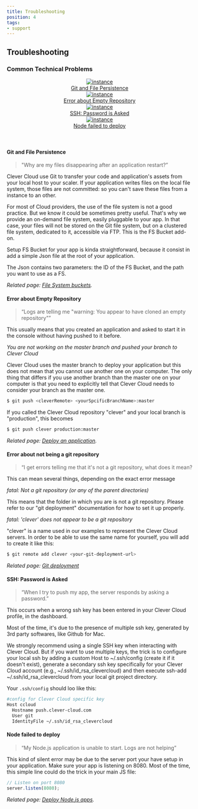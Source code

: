 ```yaml
---
title: Troubleshooting
position: 4
tags:
- support
---
```


## Troubleshooting

### Common Technical Problems


<div class="row-fluid">
<div class="col-md-3">
<a href="#git-and-file-persistence">
<center>
<img  src="/doc/assets/images/faq/git_persistence.png" alt="instance">
</center>
<div class="cc_service__title" style="text-align:center">Git and File Persistence</div>
</a>
</div>
<div class="col-md-3">
<a href="#error-about-empty-repository">
<center>
<img  src="/doc/assets/images/faq/empty_repo.png" alt="instance">
</center>
<div class="cc_service__title" style="text-align:center">
Error about Empty Repository
</div>
</a>
</div>
<div class="col-md-3">
<a href="#ssh-password-is-asked">
<center>
<img  src="/doc/assets/images/faq/password_asked.png" alt="instance">
</center>
<div class="cc_service__title" style="text-align:center">
SSH: Password is Asked
</div>
</a>
</div>
<div class="col-md-3">
<a href="#node-failed-to-deploy">
<center>
<img  src="/doc/assets/images/faq/node_fail.png" alt="instance">
<center>
<div class="cc_service__title" style="text-align:center">
  Node failed to deploy
</div>
</a>
</div>
</div>
<br><br>

#### <i class="icon-double-angle-right"></i> Git and File Persistence

> "Why are my files disappearing after an application restart?”

Clever Cloud use Git to transfer your code and application's assets from your local host to your scaler. If your application writes files on the local file system, those files are not committed: so you can't save these files from a instance to an other.

For most of Cloud providers, the use of the file system is not a good practice. But we know it could be sometimes pretty useful. That's why we provide an on-demand file system, easily pluggable to your app. In that case, your files will not be stored on the Git file system, but on a clustered file system, dedicated to it, accessible via FTP. This is the FS Bucket add-on.

Setup FS Bucket for your app is kinda straightforward, because it consist in add a simple Json file at the root of your application.

The Json contains two parameters: the ID of the FS Bucket, and the path you want to use as a FS.

*Related page: [File System buckets](/doc/addons/clever-cloud-addons/#fs-buckets-file-system-with-persistance/).*


#### <i class="icon-double-angle-right"></i> Error about Empty Repository

> “Logs are telling me \"warning: You appear to have cloned an empty repository\"”

This usually means that you created an application and asked to start it in the console without having pushed to it before.

*You are not working on the master branch and pushed your branch to Clever Cloud*

Clever Cloud uses the master branch to deploy your application but this does not mean that you cannot use another one on your computer.
The only thing that differs if you use another branch than the master one on your computer is that you need to explicitly tell that Clever Cloud needs to consider your branch as the master one.

```bash
$ git push <cleverRemote> <yourSpcificBranchName>:master
```

If you called the Clever Cloud repository "clever" and your local branch is "production", this becomes

```bash
$ git push clever production:master
```

*Related page: [Deploy an application](/doc/clever-cloud-overview/add-application/).*

#### <i class="icon-double-angle-right"></i> Error about not being a git repository

> “I get errors telling me that it's not a git repository, what does it mean?

This can mean several things, depending on the exact error message

*fatal: Not a git repository (or any of the parent directories)*

This means that the folder in which you are is not a git repository.
Please refer to our "git deployment" documentation for how to set it up properly.

*fatal: 'clever' does not appear to be a git repository*

"clever" is a name used in our examples to represent the Clever Cloud servers.
In order to be able to use the same name for yourself, you will add to create it like this:

```bash
$ git remote add clever <your-git-deployment-url>
```

*Related page: [Git deployment](/doc/clever-cloud-overview/add-application/)*

#### <i class="icon-double-angle-right"></i> SSH: Password is Asked

> “When I try to push my app, the server responds by asking a password.”

This occurs when a wrong ssh key has been entered in your Clever Cloud profile, in the dashboard.

Most of the time, it's due to the presence of multiple ssh key, generated by 3rd party softwares, like Github for Mac.

We strongly recommend using a single SSH key when interacting with Clever Cloud. But if you want to use multiple keys, the trick is to configure your local ssh by adding a custom Host to ~/.ssh/config (create it if it doesn't exist), generate a secondary ssh key specifically for your Clever Cloud account (e.g., ~/.ssh/id_rsa_clevercloud) and then execute ssh-add ~/.ssh/id_rsa_clevercloud from your local git project directory.

Your `.ssh/config` should loo like this:

```bash
#config for Clever Cloud specific key
Host ccloud
  Hostname push.clever-cloud.com
  User git
  IdentityFile ~/.ssh/id_rsa_clevercloud
```

#### <i class="icon-double-angle-right"></i> Node failed to deploy

> “My Node.js application is unable to start. Logs are not helping”

This kind of silent error may be due to the server port your have setup in your application. Make sure your app is listening on 8080.
Most of the time, this simple line could do the trick in your main JS file:

```javascript
// Listen on port 8080
server.listen(8080);
```

*Related page: [Deploy Node.js apps](/doc/nodejs/nodejs/).*
